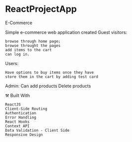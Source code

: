 # ReactProjectApp
 E-Commerce

Simple e-commerce web application created 
Guest visitors:

    browse through home page;
    browse throught the pages
    add items to the cart
    can log in.

Users:

    Have options to buy items once they have
    store them in the cart by adding test card
    
Admin:
 Can add products
 Delete products
 
 ⚒️ Built With

    ReactJS
    Client-Side Routing
    Authentication
    Error Handling
    React Hooks
    Context API
    Data Validation - Client Side
    Responsive Design
